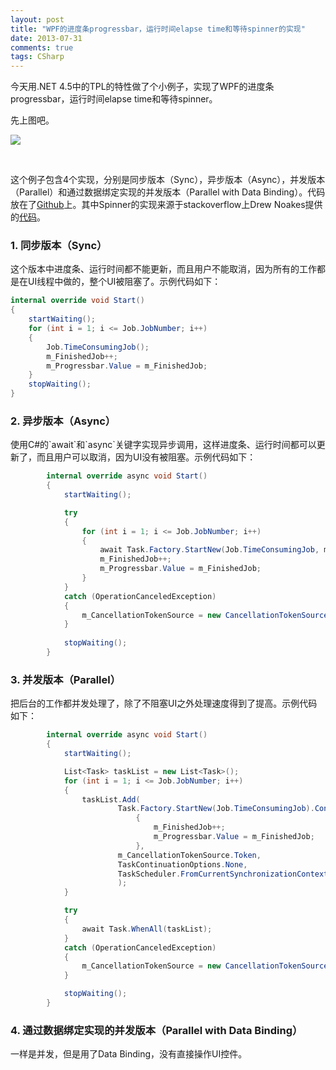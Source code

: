 ```yaml
---
layout: post
title: "WPF的进度条progressbar，运行时间elapse time和等待spinner的实现"
date: 2013-07-31
comments: true
tags: CSharp
---
```

<p>今天用.NET 4.5中的TPL的特性做了个小例子，实现了WPF的进度条progressbar，运行时间elapse time和等待spinner。</p>  <p>先上图吧。</p>  <p><img src="https://raw.github.com/fresky/WPFWaiterExample/master/screenshot.png" /></p>  <p>&#160;</p>  <p>这个例子包含4个实现，分别是同步版本（Sync），异步版本（Async），并发版本（Parallel）和通过数据绑定实现的并发版本（Parallel with Data Binding）。代码放在了<a href="https://github.com/fresky/WPFWaiterExample">Github</a>上。其中Spinner的实现来源于stackoverflow上Drew Noakes提供的<a href="http://stackoverflow.com/a/1492141/304115">代码</a>。</p>  <h3>1. 同步版本（Sync）</h3>  <p>这个版本中进度条、运行时间都不能更新，而且用户不能取消，因为所有的工作都是在UI线程中做的，整个UI被阻塞了。示例代码如下：</p>  

```c#
internal override void Start()
{
	startWaiting();
	for (int i = 1; i <= Job.JobNumber; i++)
	{
		Job.TimeConsumingJob();
		m_FinishedJob++;
		m_Progressbar.Value = m_FinishedJob;
	}
	stopWaiting();
}
```

<h3>2. 异步版本（Async）</h3>

<p>使用C#的`await`和`async`关键字实现异步调用，这样进度条、运行时间都可以更新了，而且用户可以取消，因为UI没有被阻塞。示例代码如下：

```c#
        internal override async void Start()
        {
            startWaiting();

            try
            {
                for (int i = 1; i <= Job.JobNumber; i++)
                {
                    await Task.Factory.StartNew(Job.TimeConsumingJob, m_CancellationTokenSource.Token);
                    m_FinishedJob++;
                    m_Progressbar.Value = m_FinishedJob;
                }
            }
            catch (OperationCanceledException)
            {
                m_CancellationTokenSource = new CancellationTokenSource();
            }
            
            stopWaiting();
        }
```

<h3><code><code></code></code>3. 并发版本（Parallel）</h3>

<p>把后台的工作都并发处理了，除了不阻塞UI之外处理速度得到了提高。示例代码如下：</p>

```c#
        internal override async void Start()
        {
            startWaiting();

            List<Task> taskList = new List<Task>();
            for (int i = 1; i <= Job.JobNumber; i++)
            {
                taskList.Add(
                        Task.Factory.StartNew(Job.TimeConsumingJob).ContinueWith(t =>
                            {
                                m_FinishedJob++;
                                m_Progressbar.Value = m_FinishedJob;
                            },
                        m_CancellationTokenSource.Token,
                        TaskContinuationOptions.None,
                        TaskScheduler.FromCurrentSynchronizationContext())
                        );
            }

            try
            {
                await Task.WhenAll(taskList);
            }
            catch (OperationCanceledException)
            {
                m_CancellationTokenSource = new CancellationTokenSource();
            }

            stopWaiting();
        }
```

<h3>4. 通过数据绑定实现的并发版本（Parallel with Data Binding）</h3>

<p>一样是并发，但是用了Data Binding，没有直接操作UI控件。</p>